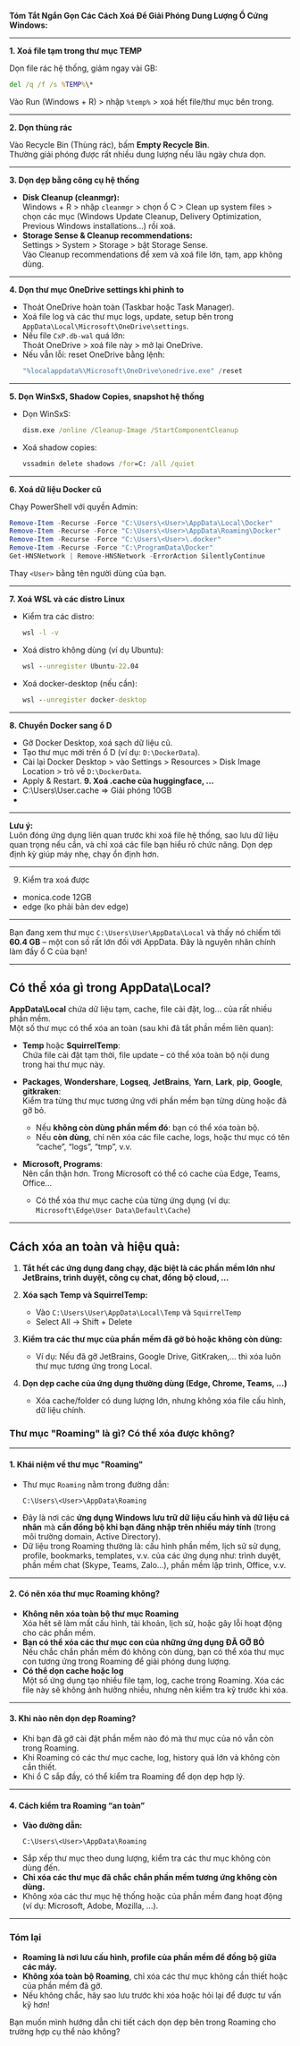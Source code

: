 **Tóm Tắt Ngắn Gọn Các Cách Xoá Để Giải Phóng Dung Lượng Ổ Cứng Windows:**

---

**1. Xoá file tạm trong thư mục TEMP**

Dọn file rác hệ thống, giảm ngay vài GB:

```cmd
del /q /f /s %TEMP%\*
```
Vào Run (Windows + R) > nhập `%temp%` > xoá hết file/thư mục bên trong.

---

**2. Dọn thùng rác**

Vào Recycle Bin (Thùng rác), bấm **Empty Recycle Bin**.  
Thường giải phóng được rất nhiều dung lượng nếu lâu ngày chưa dọn.

---

**3. Dọn dẹp bằng công cụ hệ thống**

- **Disk Cleanup (cleanmgr):**  
  Windows + R > nhập `cleanmgr` > chọn ổ C > Clean up system files > chọn các mục (Windows Update Cleanup, Delivery Optimization, Previous Windows installations...) rồi xoá.
- **Storage Sense & Cleanup recommendations:**  
  Settings > System > Storage > bật Storage Sense.  
  Vào Cleanup recommendations để xem và xoá file lớn, tạm, app không dùng.

---

**4. Dọn thư mục OneDrive settings khi phình to**

- Thoát OneDrive hoàn toàn (Taskbar hoặc Task Manager).
- Xoá file log và các thư mục logs, update, setup bên trong `AppData\Local\Microsoft\OneDrive\settings`.
- Nếu file `CxP.db-wal` quá lớn:  
  Thoát OneDrive > xoá file này > mở lại OneDrive.
- Nếu vẫn lỗi: reset OneDrive bằng lệnh:
  ```powershell
  "%localappdata%\Microsoft\OneDrive\onedrive.exe" /reset
  ```

---

**5. Dọn WinSxS, Shadow Copies, snapshot hệ thống**

- Dọn WinSxS:
  ```cmd
  dism.exe /online /Cleanup-Image /StartComponentCleanup
  ```
- Xoá shadow copies:
  ```cmd
  vssadmin delete shadows /for=C: /all /quiet
  ```

---

**6. Xoá dữ liệu Docker cũ**

Chạy PowerShell với quyền Admin:

```powershell
Remove-Item -Recurse -Force "C:\Users\<User>\AppData\Local\Docker"
Remove-Item -Recurse -Force "C:\Users\<User>\AppData\Roaming\Docker"
Remove-Item -Recurse -Force "C:\Users\<User>\.docker"
Remove-Item -Recurse -Force "C:\ProgramData\Docker"
Get-HNSNetwork | Remove-HNSNetwork -ErrorAction SilentlyContinue
```
Thay `<User>` bằng tên người dùng của bạn.

---

**7. Xoá WSL và các distro Linux**

- Kiểm tra các distro:
  ```cmd
  wsl -l -v
  ```
- Xoá distro không dùng (ví dụ Ubuntu):
  ```cmd
  wsl --unregister Ubuntu-22.04
  ```
- Xoá docker-desktop (nếu cần):
  ```cmd
  wsl --unregister docker-desktop
  ```

---

**8. Chuyển Docker sang ổ D**

- Gỡ Docker Desktop, xoá sạch dữ liệu cũ.
- Tạo thư mục mới trên ổ D (ví dụ: `D:\DockerData`).
- Cài lại Docker Desktop > vào Settings > Resources > Disk Image Location > trỏ về `D:\DockerData`.
- Apply & Restart.
**9. Xoá .cache của huggingface, ...**
- C:\Users\User\.cache => Giải phóng 10GB
- 
---

**Lưu ý:**  
Luôn đóng ứng dụng liên quan trước khi xoá file hệ thống, sao lưu dữ liệu quan trọng nếu cần, và chỉ xoá các file bạn hiểu rõ chức năng. Dọn dẹp định kỳ giúp máy nhẹ, chạy ổn định hơn.


---
9. Kiểm tra xoá được 
- monica.code 12GB
- edge (ko phải bản dev edge)


---
Bạn đang xem thư mục `C:\Users\User\AppData\Local` và thấy nó chiếm tới **60.4 GB** – một con số rất lớn đối với AppData. Đây là nguyên nhân chính làm đầy ổ C của bạn!

---

## **Có thể xóa gì trong AppData\Local?**

**AppData\\Local** chứa dữ liệu tạm, cache, file cài đặt, log... của rất nhiều phần mềm.  
Một số thư mục có thể xóa an toàn (sau khi đã tắt phần mềm liên quan):

- **Temp** hoặc **SquirrelTemp**:  
  Chứa file cài đặt tạm thời, file update – có thể xóa toàn bộ nội dung trong hai thư mục này.

- **Packages**, **Wondershare**, **Logseq**, **JetBrains**, **Yarn**, **Lark**, **pip**, **Google**, **gitkraken**:  
  Kiểm tra từng thư mục tương ứng với phần mềm bạn từng dùng hoặc đã gỡ bỏ.  
  - Nếu **không còn dùng phần mềm đó**: bạn có thể xóa toàn bộ.
  - Nếu **còn dùng**, chỉ nên xóa các file cache, logs, hoặc thư mục có tên “cache”, “logs”, “tmp”, v.v.

- **Microsoft, Programs**:  
  Nên cẩn thận hơn. Trong Microsoft có thể có cache của Edge, Teams, Office...  
  - Có thể xóa thư mục cache của từng ứng dụng (ví dụ: `Microsoft\Edge\User Data\Default\Cache`)

---

## **Cách xóa an toàn và hiệu quả:**

1. **Tắt hết các ứng dụng đang chạy, đặc biệt là các phần mềm lớn như JetBrains, trình duyệt, công cụ chat, đồng bộ cloud, ...**
2. **Xóa sạch Temp và SquirrelTemp:**
   - Vào `C:\Users\User\AppData\Local\Temp` và `SquirrelTemp`
   - Select All → Shift + Delete

3. **Kiểm tra các thư mục của phần mềm đã gỡ bỏ hoặc không còn dùng:**
   - Ví dụ: Nếu đã gỡ JetBrains, Google Drive, GitKraken,... thì xóa luôn thư mục tương ứng trong Local.

4. **Dọn dẹp cache của ứng dụng thường dùng (Edge, Chrome, Teams, ...)**
   - Xóa cache/folder có dung lượng lớn, nhưng không xóa file cấu hình, dữ liệu chính.


### **Thư mục "Roaming" là gì? Có thể xóa được không?**

---

#### **1. Khái niệm về thư mục "Roaming"**

- Thư mục `Roaming` nằm trong đường dẫn:  
  ```
  C:\Users\<User>\AppData\Roaming
  ```
- Đây là nơi các **ứng dụng Windows lưu trữ dữ liệu cấu hình và dữ liệu cá nhân** mà **cần đồng bộ khi bạn đăng nhập trên nhiều máy tính** (trong môi trường domain, Active Directory).
- Dữ liệu trong Roaming thường là: cấu hình phần mềm, lịch sử sử dụng, profile, bookmarks, templates, v.v. của các ứng dụng như: trình duyệt, phần mềm chat (Skype, Teams, Zalo...), phần mềm lập trình, Office, v.v.

---

#### **2. Có nên xóa thư mục Roaming không?**

- **Không nên xóa toàn bộ thư mục Roaming**  
  Xóa hết sẽ làm mất cấu hình, tài khoản, lịch sử, hoặc gây lỗi hoạt động cho các phần mềm.
- **Bạn có thể xóa các thư mục con của những ứng dụng ĐÃ GỠ BỎ**  
  Nếu chắc chắn phần mềm đó không còn dùng, bạn có thể xóa thư mục con tương ứng trong Roaming để giải phóng dung lượng.
- **Có thể dọn cache hoặc log**  
  Một số ứng dụng tạo nhiều file tạm, log, cache trong Roaming. Xóa các file này sẽ không ảnh hưởng nhiều, nhưng nên kiểm tra kỹ trước khi xóa.

---

#### **3. Khi nào nên dọn dẹp Roaming?**

- Khi bạn đã gỡ cài đặt phần mềm nào đó mà thư mục của nó vẫn còn trong Roaming.
- Khi Roaming có các thư mục cache, log, history quá lớn và không còn cần thiết.
- Khi ổ C sắp đầy, có thể kiểm tra Roaming để dọn dẹp hợp lý.

---

#### **4. Cách kiểm tra Roaming “an toàn”**

- **Vào đường dẫn:**  
  ```
  C:\Users\<User>\AppData\Roaming
  ```
- Sắp xếp thư mục theo dung lượng, kiểm tra các thư mục không còn dùng đến.
- **Chỉ xóa các thư mục đã chắc chắn phần mềm tương ứng không còn dùng.**  
- Không xóa các thư mục hệ thống hoặc của phần mềm đang hoạt động (ví dụ: Microsoft, Adobe, Mozilla, ...).

---

### **Tóm lại**
- **Roaming là nơi lưu cấu hình, profile của phần mềm để đồng bộ giữa các máy.**
- **Không xóa toàn bộ Roaming**, chỉ xóa các thư mục không cần thiết hoặc của phần mềm đã gỡ.
- Nếu không chắc, hãy sao lưu trước khi xóa hoặc hỏi lại để được tư vấn kỹ hơn!

Bạn muốn mình hướng dẫn chi tiết cách dọn dẹp bên trong Roaming cho trường hợp cụ thể nào không?